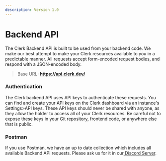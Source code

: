 ```yaml
---
description: Version 1.0
---
```


# Backend API

The Clerk Backend API is built to be used from your backend code. We make our best attempt to make your Clerk resources available to you in a predictable manner. All requests accept form-encoded request bodies, and respond with a JSON-encoded body.

> Base URL: **https://api.clerk.dev/**

### Authentication

The Clerk backend API uses API keys to authenticate these requests.  You can find and create your API keys on the Clerk dashboard via an instance's  Settings&gt;API keys. These API keys should never be shared with anyone, as they allow the holder to access all of your Clerk resources.  Be careful not to expose these keys in your Git repository, frontend code, or anywhere else that is public.  

### Postman

If you use Postman, we have an up to date collection which includes all available Backend API requests.  Please ask us for it in our[ Discord Server](https://clerk.dev/support).

